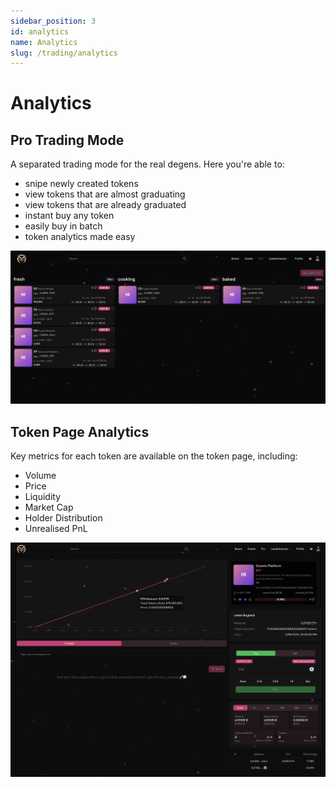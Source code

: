 ```yaml
---
sidebar_position: 3
id: analytics
name: Analytics
slug: /trading/analytics
---
```


# Analytics

## Pro Trading Mode

A separated trading mode for the real degens. Here you're able to:

- snipe newly created tokens
- view tokens that are almost graduating
- view tokens that are already graduated
- instant buy any token
- easily buy in batch
- token analytics made easy

![Bonding Curve Visualizer](../../static/img/new/pro.png)

## Token Page Analytics

Key metrics for each token are available on the token page, including:

- Volume
- Price
- Liquidity
- Market Cap
- Holder Distribution
- Unrealised PnL

![Token Analytics](../../static/img/new/bonding_curve_fair.png)
